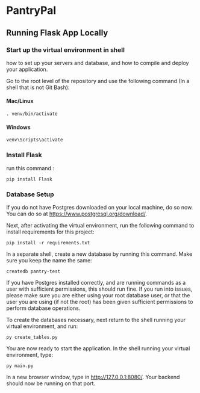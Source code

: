 # PantryPal
## Running Flask App Locally

### Start up the virtual environment in shell
how to set up your servers and database, and how to compile and deploy your
application.

Go to the root level of the repository and use the following command (In a shell that is not Git Bash):

#### Mac/Linux
```
. venv/bin/activate
```

#### Windows
```
venv\Scripts\activate
```

### Install Flask
run this command :
```
pip install Flask
```

### Database Setup

If you do not have Postgres downloaded on your local machine, do so now. You can do so at https://www.postgresql.org/download/.

Next, after activating the virtual environment, run the following command to install requirements for this project:

```
pip install -r requirements.txt
```
In a separate shell, create a new database by running this command. Make sure you keep the name the same:

```
createdb pantry-test
```

If you have Postgres installed correctly, and are running commands as a user with sufficient permissions, this should run fine. If you run into issues, please make sure you are either using your root database user, or that the user you are using (if not the root) has been given sufficient permissions to perform database operations.

To create the databases necessary, next return to the shell running your virtual environment, and run:

```
py create_tables.py
```

You are now ready to start the application. In the shell running your virtual environment, type:

```
py main.py
```
In a new browser window, type in http://127.0.0.1:8080/. Your backend should now be running on that port.
